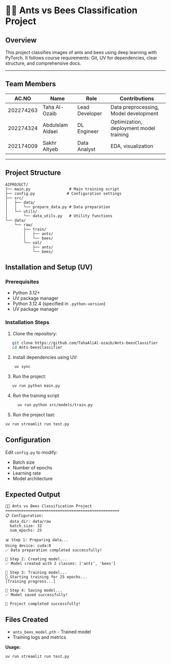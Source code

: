 # 🐜🐝 Ants vs Bees Classification Project

## Overview
This project classifies images of ants and bees using deep learning with PyTorch. It follows course requirements: Git, UV for dependencies, clear structure, and comprehensive docs.

--------------------------------------------------------------------------------------------------------------------------------------------------
## Team Members
|  AC.NO   |      Name     |    Role          |                 Contributions                  |
|----------|---------------|------------------|------------------------------------------------|
| 202274263| Taha Al-Ozaib | Lead Developer   |         Data preprocessing, Model development  |
| 202274324| Abdulslam Aldaei |  DL Engineer  |      Optimization, deployment model training   |
| 202174009| Sakhr Altyeb  |    Data Analyst  |                 EDA, visualization             |
--------------------------------------------------------------------------------------------------------------------------------------------------

## Project Structure
```
AIPROJECT/
├── main.py                 # Main training script
├── config.py              # Configuration settings
├── src/
│   ├── data/
│   │   └── prepare_data.py # Data preparation
│   └── utils/
│       └── data_utils.py   # Utility functions
└── data/
    └── raw/
        ├── train/
        │   ├── ants/
        │   └── bees/
        └── val/
            ├── ants/
            └── bees/
```

## Installation and Setup (UV)

### Prerequisites
- Python 3.12+
- UV package manager
- Python 3.12.4 (specified in `.python-version`)
- UV package manager

### Installation Steps
1. Clone the repository:
```bash
   git clone https://github.com/TahaAliAl-ozaib/Ants-beesClassifier
   cd Ants-beesClassifier
```

2. Install dependencies using UV:
```bash
    uv sync
```
3. Run the project:
```bash
   uv run python main.py
   ```
4. Run the training script
    ```bash
      uv run python src/models/train.py
    ```
 5. Run the project tast:
```bash
uv run streamlit run test.py
```
## Configuration
Edit `config.py` to modify:
- Batch size
- Number of epochs
- Learning rate
- Model architecture


## Expected Output
```
🐜🐝 Ants vs Bees Classification Project
==================================================
📋 Configuration:
  data_dir: data/raw
  batch_size: 32
  num_epochs: 25

📊 Step 1: Preparing data...
Using device: cuda:0
✅ Data preparation completed successfully!

🤖 Step 2: Creating model...
✅ Model created with 2 classes: ['ants', 'bees']

🎯 Step 3: Training model...
🚀 Starting training for 25 epochs...
[Training progress...]

💾 Step 4: Saving model...
✅ Model saved successfully!

🎉 Project completed successfully!
```

## Files Created
- `ants_bees_model.pth` - Trained model
- Training logs and metrics

**Usage:**
```bash
uv run streamlit run test.py
```

